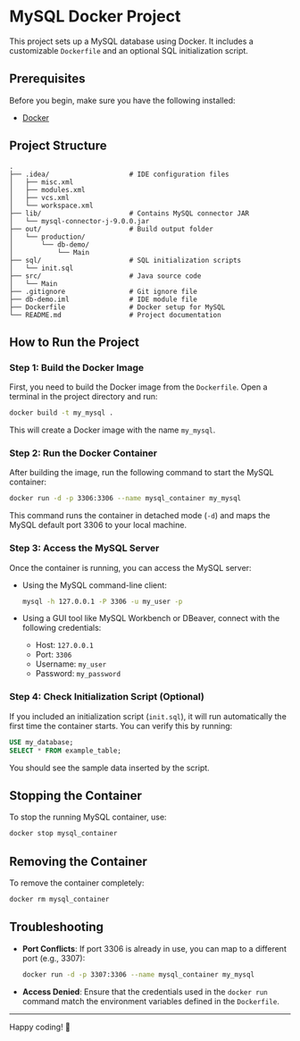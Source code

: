 
# MySQL Docker Project

This project sets up a MySQL database using Docker. It includes a customizable `Dockerfile` and an optional SQL initialization script.

## Prerequisites

Before you begin, make sure you have the following installed:

- [Docker](https://www.docker.com/get-started)

## Project Structure

```
.
├── .idea/                    # IDE configuration files
│   ├── misc.xml
│   ├── modules.xml
│   ├── vcs.xml
│   └── workspace.xml
├── lib/                      # Contains MySQL connector JAR
│   └── mysql-connector-j-9.0.0.jar
├── out/                      # Build output folder
│   └── production/
│       └── db-demo/
│           └── Main
├── sql/                      # SQL initialization scripts
│   └── init.sql
├── src/                      # Java source code
│   └── Main
├── .gitignore                # Git ignore file
├── db-demo.iml               # IDE module file
├── Dockerfile                # Docker setup for MySQL
└── README.md                 # Project documentation
```

## How to Run the Project

### Step 1: Build the Docker Image

First, you need to build the Docker image from the `Dockerfile`. Open a terminal in the project directory and run:

```bash
docker build -t my_mysql .
```

This will create a Docker image with the name `my_mysql`.

### Step 2: Run the Docker Container

After building the image, run the following command to start the MySQL container:

```bash
docker run -d -p 3306:3306 --name mysql_container my_mysql
```

This command runs the container in detached mode (`-d`) and maps the MySQL default port 3306 to your local machine.

### Step 3: Access the MySQL Server

Once the container is running, you can access the MySQL server:

- Using the MySQL command-line client:
  ```bash
  mysql -h 127.0.0.1 -P 3306 -u my_user -p
  ```

- Using a GUI tool like MySQL Workbench or DBeaver, connect with the following credentials:
  - Host: `127.0.0.1`
  - Port: `3306`
  - Username: `my_user`
  - Password: `my_password`

### Step 4: Check Initialization Script (Optional)

If you included an initialization script (`init.sql`), it will run automatically the first time the container starts. You can verify this by running:

```sql
USE my_database;
SELECT * FROM example_table;
```

You should see the sample data inserted by the script.

## Stopping the Container

To stop the running MySQL container, use:

```bash
docker stop mysql_container
```

## Removing the Container

To remove the container completely:

```bash
docker rm mysql_container
```

## Troubleshooting

- **Port Conflicts**: If port 3306 is already in use, you can map to a different port (e.g., 3307):
  ```bash
  docker run -d -p 3307:3306 --name mysql_container my_mysql
  ```

- **Access Denied**: Ensure that the credentials used in the `docker run` command match the environment variables defined in the `Dockerfile`.

---

Happy coding! 🎉
